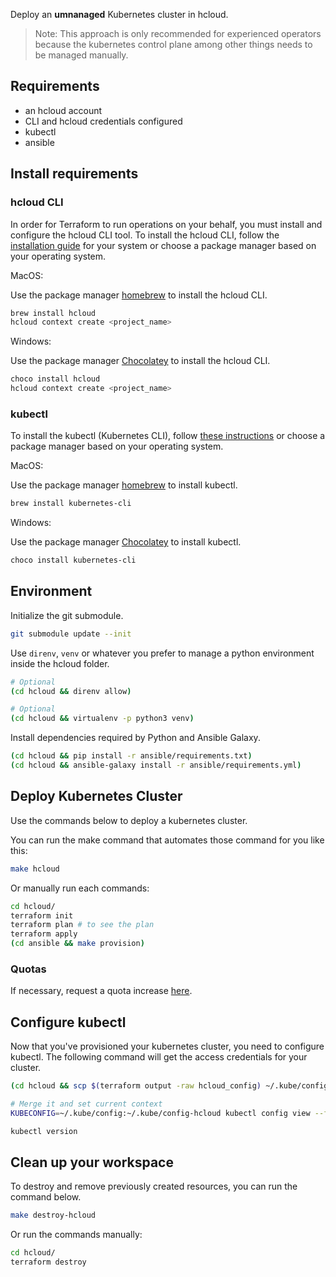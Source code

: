 Deploy an **umnanaged** Kubernetes cluster in hcloud.

> Note: This approach is only recommended for experienced operators because the kubernetes control plane among other things needs to be managed manually.

## Requirements

* an hcloud account
* CLI and hcloud credentials configured
* kubectl
* ansible

## Install requirements

### hcloud CLI

In order for Terraform to run operations on your behalf, you must install and configure the hcloud CLI tool.
To install the hcloud CLI, follow the [installation guide](https://github.com/hetznercloud/cli#installation) for your system
or choose a package manager based on your operating system.

MacOS:

Use the package manager [homebrew](https://formulae.brew.sh/) to install the hcloud CLI.

```bash
brew install hcloud
hcloud context create <project_name>
```

Windows:

Use the package manager [Chocolatey](https://chocolatey.org/) to install the hcloud CLI.

```bash
choco install hcloud
hcloud context create <project_name>
```

### kubectl

To install the kubectl (Kubernetes CLI), follow [these instructions](https://kubernetes.io/docs/tasks/tools/install-kubectl/)
or choose a package manager based on your operating system.

MacOS:

Use the package manager [homebrew](https://formulae.brew.sh/) to install kubectl.

```bash
brew install kubernetes-cli
```

Windows:

Use the package manager [Chocolatey](https://chocolatey.org/) to install kubectl.

```bash
choco install kubernetes-cli
```

## Environment

Initialize the git submodule.

```bash
git submodule update --init
```

Use `direnv`, `venv` or whatever you prefer to manage a python environment inside the hcloud folder.

```bash
# Optional
(cd hcloud && direnv allow)

# Optional
(cd hcloud && virtualenv -p python3 venv)
```

Install dependencies required by Python and Ansible Galaxy.

```bash
(cd hcloud && pip install -r ansible/requirements.txt)
(cd hcloud && ansible-galaxy install -r ansible/requirements.yml)
```

## Deploy Kubernetes Cluster

Use the commands below to deploy a kubernetes cluster.

You can run the make command that automates those command for you like this:

```bash
make hcloud
```

Or manually run each commands:

```bash
cd hcloud/
terraform init
terraform plan # to see the plan
terraform apply
(cd ansible && make provision)
```

### Quotas

If necessary, request a quota increase [here](https://console.hetzner.cloud/limits).

## Configure kubectl

Now that you've provisioned your kubernetes cluster, you need to configure kubectl.
The following command will get the access credentials for your cluster.

```bash
(cd hcloud && scp $(terraform output -raw hcloud_config) ~/.kube/config-hcloud)

# Merge it and set current context
KUBECONFIG=~/.kube/config:~/.kube/config-hcloud kubectl config view --flatten > ~/.kube/tmpcfg && mv -f ~/.kube/tmpcfg ~/.kube/config && kubectl config use-context $(kubectl config current-context --kubeconfig=$HOME/.kube/config-hcloud)

kubectl version
```

## Clean up your workspace

To destroy and remove previously created resources, you can run the command below.

```bash
make destroy-hcloud
```

Or run the commands manually:

```bash
cd hcloud/
terraform destroy
```

